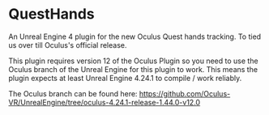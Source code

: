 # QuestHands
An Unreal Engine 4 plugin for the new Oculus Quest hands tracking. To tied us over till Oculus's official release.

This plugin requires version 12 of the Oculus Plugin so you need to use the Oculus branch of the Unreal Engine for this plugin to work. This means the plugin expects at least Unreal Engine 4.24.1 to compile / work reliably.

The Oculus branch can be found here: https://github.com/Oculus-VR/UnrealEngine/tree/oculus-4.24.1-release-1.44.0-v12.0
